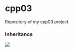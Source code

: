 # cpp03
Repository of my cpp03 project.
### Inheritance
![](https://progress-bar.dev/80?title=Score)

